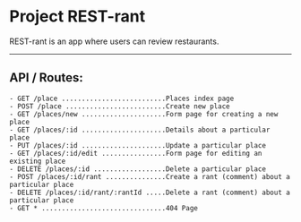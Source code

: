 # Project REST-rant

REST-rant is an app where users can review restaurants.

***

## API / Routes:

```- GET / ...............................Home page
- GET /place ..........................Places index page
- POST /place .........................Create new place
- GET /places/new .....................Form page for creating a new place
- GET /places/:id .....................Details about a particular place
- PUT /places/:id .....................Update a particular place
- GET /places/:id/edit ................Form page for editing an existing place
- DELETE /places/:id ..................Delete a particular place
- POST /places/:id/rant ...............Create a rant (comment) about a particular place
- DELETE /places/:id/rant/:rantId .....Delete a rant (comment) about a particular place
- GET * ...............................404 Page
